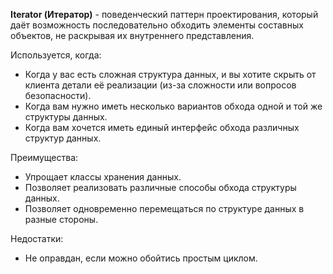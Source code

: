 **Iterator (Итератор)** - поведенческий паттерн проектирования, который даёт возможность последовательно обходить
элементы составных объектов, не раскрывая их внутреннего представления.

Используется, когда:
+ Когда у вас есть сложная структура данных, и вы хотите скрыть от клиента детали её реализации
(из-за сложности или вопросов безопасности).
+ Когда вам нужно иметь несколько вариантов обхода одной и той же структуры данных.
+ Когда вам хочется иметь единый интерфейс обхода различных структур данных.

Преимущества:
+ Упрощает классы хранения данных.
+ Позволяет реализовать различные способы обхода структуры данных.
+ Позволяет одновременно перемещаться по структуре данных в разные стороны.

Недостатки:
+ Не оправдан, если можно обойтись простым циклом.
